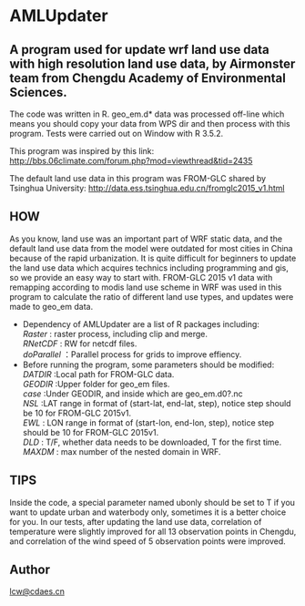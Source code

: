 # AMLUpdater  

## A program used for update wrf land use data with high resolution land use data, by Airmonster team from Chengdu Academy of Environmental Sciences.  

The code was written in R. geo_em.d* data was processed off-line which means you should copy your data from WPS dir and then process with this program. Tests were carried out on Window with R 3.5.2.

This program was inspired by this link: http://bbs.06climate.com/forum.php?mod=viewthread&tid=2435  

The default land use data in this program was FROM-GLC shared by Tsinghua University: http://data.ess.tsinghua.edu.cn/fromglc2015_v1.html  

## HOW
As you know, land use was an important part of WRF static data, and the default land use data from the model were outdated for most cities in China because of the rapid urbanization. It is quite difficult for beginners to update the land use data which acquires technics including programming and gis, so we provide an easy way to start with.
FROM-GLC 2015 v1 data with remapping according to modis land use scheme in WRF was used in this program to calculate the ratio of different land use types, and updates were made to geo_em data.
* Dependency of AMLUpdater are a list of R packages including:  
*Raster* : raster process, including clip and merge.  
*RNetCDF* : RW for netcdf files.  
*doParallel* ：Parallel process for grids to improve effiency.  
* Before running the program, some parameters should be modified:  
*DATDIR* :Local path for FROM-GLC data.  
*GEODIR* :Upper folder for geo_em files.  
*case* :Under GEODIR, and inside which are geo_em.d0?.nc  
*NSL* :LAT range in format of (start-lat, end-lat, step), notice step should be 10 for FROM-GLC 2015v1.  
*EWL* : LON range in format of (start-lon, end-lon, step), notice step should be 10 for FROM-GLC 2015v1.  
*DLD* : T/F, whether data needs to be downloaded, T for the first time.  
*MAXDM* : max number of the nested domain in WRF.  

## TIPS
Inside the code, a special parameter named ubonly should be set to T if you want to update urban and waterbody only, sometimes it is a better choice for you.
In our tests, after updating the land use data, correlation of temperature were slightly improved for all 13 observation points in Chengdu, and correlation of the wind speed of 5 observation points were improved. 

## Author
lcw@cdaes.cn
